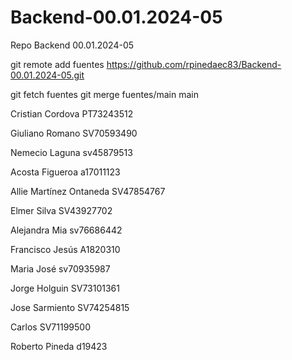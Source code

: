 # Backend-00.01.2024-05
Repo Backend 00.01.2024-05


git remote add fuentes https://github.com/rpinedaec83/Backend-00.01.2024-05.git


git fetch fuentes
git merge fuentes/main main







Cristian Cordova PT73243512

Giuliano Romano SV70593490

Nemecio Laguna sv45879513



Acosta Figueroa a17011123


Allie Martínez Ontaneda SV47854767

Elmer Silva SV43927702


Alejandra Mia sv76686442




Francisco Jesús A1820310

Maria José sv70935987

Jorge Holguin SV73101361


Jose Sarmiento SV74254815


Carlos SV71199500



Roberto Pineda d19423